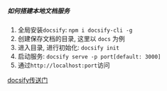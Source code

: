 ##### 如何搭建本地文档服务
1. 全局安装`docsify`: `npm i docsify-cli -g`
2. 创建保存文档的目录, 这里以 `docs` 为例
3. 进入目录, 进行初始化: `docsify init`
4. 启动服务: `docsify serve -p port[default: 3000]`
5. 通过`http://localhost:port`访问

[docsify传送门](https://docsify.js.org/#/zh-cn/)